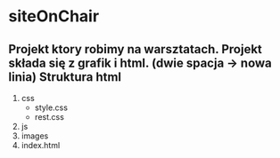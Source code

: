 siteOnChair
===========

Projekt ktory robimy na warsztatach.  Projekt składa się z grafik i html. 
(dwie spacja -> nowa linia)
Struktura html
--------------

1. css
   - style.css
   - rest.css
2. js
3. images
4. index.html

